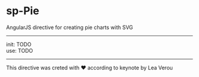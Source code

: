 # sp-Pie
AngularJS directive for creating pie charts with SVG

---

init: TODO   
use: TODO

---

This directive was creted with :heart: according to keynote by Lea Verou  
